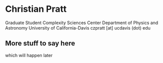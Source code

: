 # Christian Pratt
Graduate Student
Complexity Sciences Center
Department of Physics and Astronomy
University of California-Davis
czpratt [at] ucdavis (dot) edu

## More stuff to say here

which will happen later
